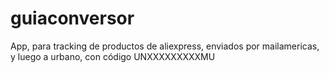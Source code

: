 # guiaconversor
App, para tracking de productos de aliexpress, enviados por mailamericas, y luego a urbano, con código UNXXXXXXXXXMU
